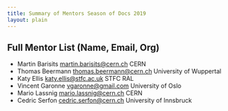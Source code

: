 ```yaml
---
title: Summary of Mentors Season of Docs 2019
layout: plain
---
```


## Full Mentor List (Name, Email, Org)

* Martin Barisits [martin.barisits@cern.ch](mailto:martin.barisits@cern.ch) CERN
* Thomas Beermann [thomas.beermann@cern.ch](mailto:thomas.beermann@cern.ch) University of Wuppertal
* Katy Ellis [katy.ellis@stfc.ac.uk](mailto:katy.ellis@stfc.ac.uk) STFC RAL
* Vincent Garonne [vgaronne@gmail.com](mailto:vgaronne@gmail.com) University of Oslo
* Mario Lassnig [mario.lassnig@cern.ch](mailto:mario.lassnig@cern.ch) CERN
* Cedric Serfon [cedric.serfon@cern.ch](mailto:cedric.serfon@cern.ch) University of Innsbruck

